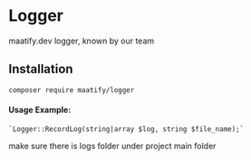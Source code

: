# Logger

maatify.dev logger, known by our team

## Installation

    composer require maatify/logger
    

#### Usage Example:

    `Logger::RecordLog(string|array $log, string $file_name);`


make sure there is logs folder under project main folder
